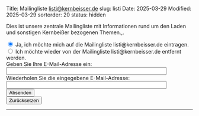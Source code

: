 Title: Mailingliste listi@kernbeisser.de
slug: listi
Date: 2025-03-29
Modified: 2025-03-29
sortorder: 20
status: hidden

Dies ist unsere zentrale Mailingliste mit Informationen rund um den Laden und sonstigen Kernbeißer bezogenen Themen.,.   

<form action="https://ml.kundenserver.de/cgi-bin/mailinglist.cgi" method="POST" target="_blank">
  <input checked name="subscribe_r" type="radio" value="subscribe">
  Ja, ich möchte mich auf die Mailingliste listi@kernbeisser.de eintragen.
  <br />
  <input name="subscribe_r" type="radio" value="unsubscribe">
  Ich möchte wieder von der Mailingliste listi@kernbeisser.de entfernt werden.
  <br />
  Geben Sie Ihre E-Mail-Adresse ein:
  <br />
  <input maxlength="51" name="mailaccount_r" size="51" type="text">
  <br />
  Wiederholen Sie die eingegebene E-Mail-Adresse:
  <br />
  <input maxlength="51" name="mailaccount2_r" size="51" type="text">
  <br />
  <input type="SUBMIT" value="Absenden">
  <br />
  <input type="RESET" value="Zurücksetzen">
  <hr />
  <input name="FBMLNAME" type="hidden" value="listi@kernbeisser.de">
  <br />
  <input name="FBLANG" type="hidden" value="de">
  <br />
  <input name="FBURLERROR_L" type="hidden" value="https://ml.kundenserver.de/mailinglist/error.de.html">
  <br />
  <input name="FBURLSUBSCRIBE_L" type="hidden" value="https://ml.kundenserver.de/mailinglist/subscribe.de.html">
  <br />
  <input name="FBURLUNSUBSCRIBE_L" type="hidden" value="https://ml.kundenserver.de/mailinglist/unsubscribe.de.html">
  <br />
  <input name="FBURLINVALID_L" type="hidden" value="https://ml.kundenserver.de/mailinglist/invalid.de.html">
</form>
    
